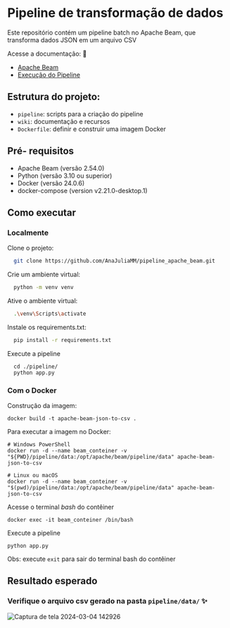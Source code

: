 # Pipeline de transformação de dados

Este repositório contém um pipeline batch no Apache Beam, que transforma dados JSON em um arquivo CSV

Acesse a documentação: 🔗

- [Apache Beam](./wiki/apache_beam.md)
- [Execução do Pipeline](./wiki/pipeline_json_to_csv.md)

## Estrutura do projeto:

- `pipeline`: scripts para a criação do pipeline
- `wiki`: documentação e recursos
- `Dockerfile`: definir e construir uma imagem Docker

## Pré- requisitos

- Apache Beam (versão 2.54.0)
- Python (versão 3.10 ou superior)
- Docker (versão 24.0.6)
- docker-compose (version v2.21.0-desktop.1)

## Como executar

### Localmente

Clone o projeto:

```bash
  git clone https://github.com/AnaJuliaMM/pipeline_apache_beam.git
```

Crie um ambiente virtual:

```bash
  python -m venv venv
```

Ative o ambiente virtual:

```bash
  .\venv\Scripts\activate
```

Instale os requirements.txt:

```bash
  pip install -r requirements.txt
```

Execute a pipeline

```
  cd ./pipeline/
  python app.py
```

### Com o Docker

Construção da imagem:

```
docker build -t apache-beam-json-to-csv .
```

Para executar a imagem no Docker:

```
# Windows PowerShell
docker run -d --name beam_conteiner -v "${PWD}/pipeline/data:/opt/apache/beam/pipeline/data" apache-beam-json-to-csv

# Linux ou macOS
docker run -d --name beam_conteiner -v "$(pwd)/pipeline/data:/opt/apache/beam/pipeline/data" apache-beam-json-to-csv

```

Acesse o terminal *bash* do contêiner 

```
docker exec -it beam_conteiner /bin/bash
```

Execute a pipeline 

```
python app.py
```

Obs: execute `exit` para sair do terminal bash do contêiner

## Resultado esperado

### Verifique o arquivo csv gerado na pasta `pipeline/data/` ✨

![Captura de tela 2024-03-04 142926](https://github.com/AnaJuliaMM/pipeline_apache_beam/assets/123522605/56baadb7-1c2f-4c9e-91a2-4867d9f48a84)
